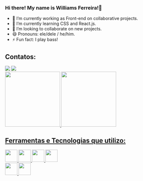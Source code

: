 ### Hi there! My name is Williams Ferreira!👋

- 🔭 I’m currently working as Front-end on collaborative projects.
- 🌱 I’m currently learning CSS and React.js.
- 👯 I’m looking to collaborate on new projects.
- 😄 Pronouns: ele/dele / he/him.
- ⚡ Fun fact: I play bass!

## Contatos:

<div>
<a href = "will.nutri@gmail.com"><img src="https://img.shields.io/badge/Gmail-D14836?style=for-the-badge&logo=gmail&logoColor=white" target="_blank"></a>
<a href="https://www.linkedin.com/in/williams-ferreira-01/" target="_blank"><img src="https://img.shields.io/badge/-LinkedIn-%230077B5?style=for-the-badge&logo=linkedin&logoColor=white" target="_blank"></a>   
</div>

<div>
<a href="https://github.com/WilliamsFerreira">
<img height="180em" src="https://github-readme-stats.vercel.app/api/top-langs/?username=WilliamsFerreira&layout=compact&langs_count=7&theme=dracula"/>
<img height="180em" src="https://github-readme-stats.vercel.app/api?username=WilliamsFerreira&show_icons=true&theme=dracula&include_all_commits=true&count_private=true"/>
</div>

  ## Ferramentas e Tecnologias que utilizo:
<img src="https://live.staticflickr.com/8065/8220185645_dd4c773717.jpg" width="40" height="40"/> <img src="https://cdn.jsdelivr.net/gh/devicons/devicon/icons/javascript/javascript-original.svg" width="40" height="40"/> <img src="https://cdn.jsdelivr.net/gh/devicons/devicon/icons/mysql/mysql-original.svg" width="40" height="40"/> <img src="https://cdn.jsdelivr.net/gh/devicons/devicon/icons/react/react-original.svg" width="40" height="40"/>  
<img src="https://cdn.jsdelivr.net/gh/devicons/devicon/icons/angularjs/angularjs-plain.svg" width="40" height="40"/> <img src="https://cdn.jsdelivr.net/gh/devicons/devicon/icons/git/git-original.svg" width="40" height="40"/>          
            
          
